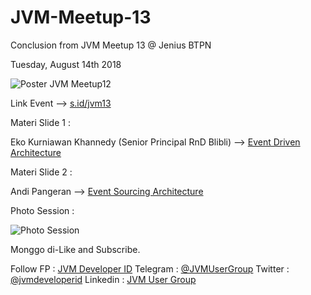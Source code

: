 # JVM-Meetup-13
Conclusion from JVM Meetup 13 @ Jenius BTPN

Tuesday, August 14th 2018

![Poster JVM Meetup12 ](img/jvm13_poster.png)

Link Event --> [s.id/jvm13](http://s.id/jvm13)

Materi Slide 1 :

Eko Kurniawan Khannedy (Senior Principal RnD Blibli) --> [Event Driven Architecture](https://drive.google.com/file/d/1prbfHQPFaBUu_7NMaD8cqx-mhxhvjpKa/view?usp=sharing) 

Materi Slide 2 :

Andi Pangeran --> [Event Sourcing Architecture](https://drive.google.com/file/d/1B3LyT_JWoO5kBjrD02rWRqkOUFk1YxAz/view?usp=sharing) 

Photo Session :

![Photo Session](img/jvm13_photo_session.JPG)

Monggo di-Like and Subscribe.

Follow FP : [JVM Developer ID](https://www.facebook.com/JVMDeveloperID/)
Telegram : [@JVMUserGroup](t.me/JVMUserGroup)
Twitter : [@jvmdeveloperid](https://twitter.com/jvmdeveloperid)
Linkedin : [JVM User Group](https://www.linkedin.com/in/jvm-user-group-9ba49b142/)
